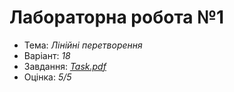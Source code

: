 # Лабораторна робота №1

- Тема: *Лінійні перетворення*
- Варіант: *18*
- Завдання: [*Task.pdf*](./Task.pdf)
- Оцінка: *5/5*